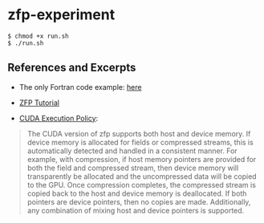 # zfp-experiment

```console
$ chmod +x run.sh
$ ./run.sh
```

## References and Excerpts

- The only Fortran code example: [here](https://github.com/LLNL/zfp/blob/develop/tests/fortran/testFortran.f)

- [ZFP Tutorial](https://zfp.readthedocs.io/en/latest/tutorial.html)

- [CUDA Execution Policy](https://zfp.readthedocs.io/en/release0.5.5/execution.html):

> The CUDA version of zfp supports both host and device memory. If device memory is allocated for fields or compressed streams, this is automatically detected and handled in a consistent manner. For example, with compression, if host memory pointers are provided for both the field and compressed stream, then device memory will transparently be allocated and the uncompressed data will be copied to the GPU. Once compression completes, the compressed stream is copied back to the host and device memory is deallocated. If both pointers are device pointers, then no copies are made. Additionally, any combination of mixing host and device pointers is supported.
